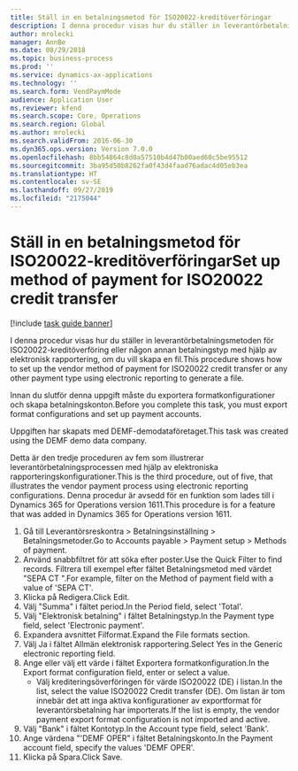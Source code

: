 ```yaml
---
title: Ställ in en betalningsmetod för ISO20022-kreditöverföringar
description: I denna procedur visas hur du ställer in leverantörbetalningsmetoden för ISO20022-kreditöverföring eller någon annan betalningstyp med hjälp av elektronisk rapportering, om du vill skapa en fil.
author: mrolecki
manager: AnnBe
ms.date: 08/29/2018
ms.topic: business-process
ms.prod: ''
ms.service: dynamics-ax-applications
ms.technology: ''
ms.search.form: VendPaymMode
audience: Application User
ms.reviewer: kfend
ms.search.scope: Core, Operations
ms.search.region: Global
ms.author: mrolecki
ms.search.validFrom: 2016-06-30
ms.dyn365.ops.version: Version 7.0.0
ms.openlocfilehash: 8bb54864c8d0a57510b4d47b00aed60c5be95512
ms.sourcegitcommit: 3ba95d50b8262fa0f43d4faad76adac4d05eb3ea
ms.translationtype: HT
ms.contentlocale: sv-SE
ms.lasthandoff: 09/27/2019
ms.locfileid: "2175044"
---
```

# <a name="set-up-method-of-payment-for-iso20022-credit-transfer"></a><span data-ttu-id="4368b-103">Ställ in en betalningsmetod för ISO20022-kreditöverföringar</span><span class="sxs-lookup"><span data-stu-id="4368b-103">Set up method of payment for ISO20022 credit transfer</span></span>

[!include [task guide banner](../../includes/task-guide-banner.md)]

<span data-ttu-id="4368b-104">I denna procedur visas hur du ställer in leverantörbetalningsmetoden för ISO20022-kreditöverföring eller någon annan betalningstyp med hjälp av elektronisk rapportering, om du vill skapa en fil.</span><span class="sxs-lookup"><span data-stu-id="4368b-104">This procedure shows how to set up the vendor method of payment for ISO20022 credit transfer or any other payment type using electronic reporting to generate a file.</span></span> 

<span data-ttu-id="4368b-105">Innan du slutför denna uppgift måste du exportera formatkonfigurationer och skapa betalningskonton.</span><span class="sxs-lookup"><span data-stu-id="4368b-105">Before you complete this task, you must export format configurations and set up payment accounts.</span></span>

<span data-ttu-id="4368b-106">Uppgiften har skapats med DEMF-demodataföretaget.</span><span class="sxs-lookup"><span data-stu-id="4368b-106">This task was created using the DEMF demo data company.</span></span>

<span data-ttu-id="4368b-107">Detta är den tredje proceduren av fem som illustrerar leverantörbetalningsprocessen med hjälp av elektroniska rapporteringskonfigurationer.</span><span class="sxs-lookup"><span data-stu-id="4368b-107">This is the third procedure, out of five, that illustrates the vendor payment process using electronic reporting configurations.</span></span> <span data-ttu-id="4368b-108">Denna procedur är avsedd för en funktion som lades till i Dynamics 365 for Operations version 1611.</span><span class="sxs-lookup"><span data-stu-id="4368b-108">This procedure is for a feature that was added in Dynamics 365 for Operations version 1611.</span></span>

1. <span data-ttu-id="4368b-109">Gå till Leverantörsreskontra > Betalningsinställning > Betalningsmetoder.</span><span class="sxs-lookup"><span data-stu-id="4368b-109">Go to Accounts payable > Payment setup > Methods of payment.</span></span>
2. <span data-ttu-id="4368b-110">Använd snabbfiltret för att söka efter poster.</span><span class="sxs-lookup"><span data-stu-id="4368b-110">Use the Quick Filter to find records.</span></span> <span data-ttu-id="4368b-111">Filtrera till exempel efter fältet Betalningsmetod med värdet "SEPA CT ".</span><span class="sxs-lookup"><span data-stu-id="4368b-111">For example, filter on the Method of payment field with a value of 'SEPA CT'.</span></span>
3. <span data-ttu-id="4368b-112">Klicka på Redigera.</span><span class="sxs-lookup"><span data-stu-id="4368b-112">Click Edit.</span></span>
4. <span data-ttu-id="4368b-113">Välj "Summa" i fältet period.</span><span class="sxs-lookup"><span data-stu-id="4368b-113">In the Period field, select 'Total'.</span></span>
5. <span data-ttu-id="4368b-114">Välj "Elektronisk betalning" i fältet Betalningstyp.</span><span class="sxs-lookup"><span data-stu-id="4368b-114">In the Payment type field, select 'Electronic payment'.</span></span>
6. <span data-ttu-id="4368b-115">Expandera avsnittet Filformat.</span><span class="sxs-lookup"><span data-stu-id="4368b-115">Expand the File formats section.</span></span>
7. <span data-ttu-id="4368b-116">Välj Ja i fältet Allmän elektronisk rapportering.</span><span class="sxs-lookup"><span data-stu-id="4368b-116">Select Yes in the Generic electronic reporting field.</span></span>
8. <span data-ttu-id="4368b-117">Ange eller välj ett värde i fältet Exportera formatkonfiguration.</span><span class="sxs-lookup"><span data-stu-id="4368b-117">In the Export format configuration field, enter or select a value.</span></span>
    * <span data-ttu-id="4368b-118">Välj krediteringsöverföringen för värde ISO20022 (DE) i listan.</span><span class="sxs-lookup"><span data-stu-id="4368b-118">In the list, select the value ISO20022 Credit transfer (DE).</span></span> <span data-ttu-id="4368b-119">Om listan är tom innebär det att inga aktiva konfigurationer av exportformat för leverantörsbetalning har importerats.</span><span class="sxs-lookup"><span data-stu-id="4368b-119">If the list is empty, the vendor payment export format configuration is not imported and active.</span></span>  
9. <span data-ttu-id="4368b-120">Välj "Bank" i fältet Kontotyp.</span><span class="sxs-lookup"><span data-stu-id="4368b-120">In the Account type field, select 'Bank'.</span></span>
10. <span data-ttu-id="4368b-121">Ange värdena "'DEMF OPER" i fältet Betalningskonto.</span><span class="sxs-lookup"><span data-stu-id="4368b-121">In the Payment account field, specify the values 'DEMF OPER'.</span></span>
11. <span data-ttu-id="4368b-122">Klicka på Spara.</span><span class="sxs-lookup"><span data-stu-id="4368b-122">Click Save.</span></span>

